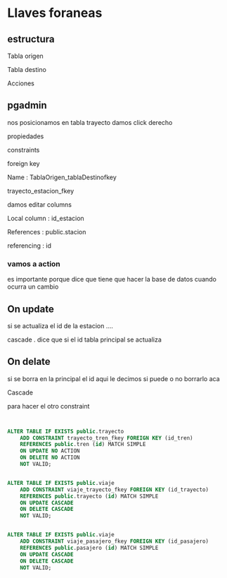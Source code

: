 # Llaves foraneas

##  estructura

Tabla origen

Tabla destino 

Acciones

## pgadmin

nos posicionamos en tabla trayecto damos click derecho

propiedades 

constraints

foreign key 

Name :  TablaOrigen_tablaDestinofkey

trayecto_estacion_fkey


damos editar
columns 

Local column  : id_estacion

References  : public.stacion 

referencing : id 

### vamos a action 

es importante porque dice que tiene que hacer
la base de datos cuando ocurra un cambio

## On update 

si se actualiza el id de la estacion ....

cascade . dice que si el id tabla principal se actualiza 

## On delate 

si se borra en la principal  el id  aqui le decimos si puede o no borrarlo aca 

Cascade 


para hacer el otro constraint 


```sql


ALTER TABLE IF EXISTS public.trayecto
    ADD CONSTRAINT trayecto_tren_fkey FOREIGN KEY (id_tren)
    REFERENCES public.tren (id) MATCH SIMPLE
    ON UPDATE NO ACTION
    ON DELETE NO ACTION
    NOT VALID;

```


```sql

ALTER TABLE IF EXISTS public.viaje
    ADD CONSTRAINT viaje_trayecto_fkey FOREIGN KEY (id_trayecto)
    REFERENCES public.trayecto (id) MATCH SIMPLE
    ON UPDATE CASCADE
    ON DELETE CASCADE
    NOT VALID;


ALTER TABLE IF EXISTS public.viaje
    ADD CONSTRAINT viaje_pasajero_fkey FOREIGN KEY (id_pasajero)
    REFERENCES public.pasajero (id) MATCH SIMPLE
    ON UPDATE CASCADE
    ON DELETE CASCADE
    NOT VALID;

```